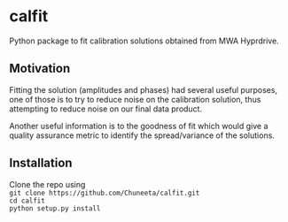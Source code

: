 # calfit

Python package to fit calibration solutions obtained from MWA Hyprdrive.

## Motivation
Fitting the solution (amplitudes and phases) had several useful purposes, one of those is to try to reduce noise on the calibration solution, thus attempting to reduce noise on our final data product.

Another useful information is to the goodness of fit which would give a quality assurance metric to identify the spread/variance of the solutions. 

## Installation
Clone the repo using   
`git clone https://github.com/Chuneeta/calfit.git`   
`cd calfit`   
`python setup.py install`  

